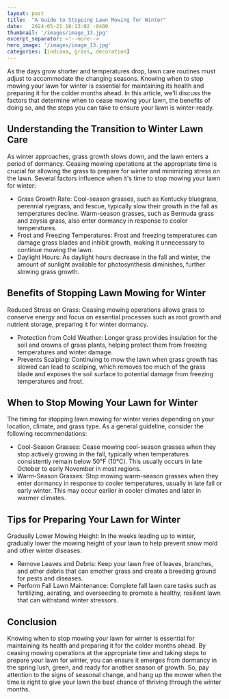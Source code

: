 ```yaml
---
layout: post
title:  "A Guide to Stopping Lawn Mowing for Winter"
date:   2024-05-21 16:13:02 -0400
thumbnail: '/images/image_13.jpg'
excerpt_separator: <!--more-->
hero_image: '/images/image_13.jpg'
categories: [indiana, grass, decoration]
---
```

As the days grow shorter and temperatures drop, lawn care routines must adjust to accommodate the changing seasons. <!--more-->Knowing when to stop mowing your lawn for winter is essential for maintaining its health and preparing it for the colder months ahead. In this article, we'll discuss the factors that determine when to cease mowing your lawn, the benefits of doing so, and the steps you can take to ensure your lawn is winter-ready.

## Understanding the Transition to Winter Lawn Care
As winter approaches, grass growth slows down, and the lawn enters a period of dormancy. Ceasing mowing operations at the appropriate time is crucial for allowing the grass to prepare for winter and minimizing stress on the lawn. Several factors influence when it's time to stop mowing your lawn for winter:
* Grass Growth Rate: Cool-season grasses, such as Kentucky bluegrass, perennial ryegrass, and fescue, typically slow their growth in the fall as temperatures decline. Warm-season grasses, such as Bermuda grass and zoysia grass, also enter dormancy in response to cooler temperatures.
* Frost and Freezing Temperatures: Frost and freezing temperatures can damage grass blades and inhibit growth, making it unnecessary to continue mowing the lawn.
* Daylight Hours: As daylight hours decrease in the fall and winter, the amount of sunlight available for photosynthesis diminishes, further slowing grass growth.

## Benefits of Stopping Lawn Mowing for Winter
Reduced Stress on Grass: Ceasing mowing operations allows grass to conserve energy and focus on essential processes such as root growth and nutrient storage, preparing it for winter dormancy.
* Protection from Cold Weather: Longer grass provides insulation for the soil and crowns of grass plants, helping protect them from freezing temperatures and winter damage.
* Prevents Scalping: Continuing to mow the lawn when grass growth has slowed can lead to scalping, which removes too much of the grass blade and exposes the soil surface to potential damage from freezing temperatures and frost.

## When to Stop Mowing Your Lawn for Winter
The timing for stopping lawn mowing for winter varies depending on your location, climate, and grass type. As a general guideline, consider the following recommendations:
* Cool-Season Grasses: Cease mowing cool-season grasses when they stop actively growing in the fall, typically when temperatures consistently remain below 50°F (10°C). This usually occurs in late October to early November in most regions.
* Warm-Season Grasses: Stop mowing warm-season grasses when they enter dormancy in response to cooler temperatures, usually in late fall or early winter. This may occur earlier in cooler climates and later in warmer climates.

## Tips for Preparing Your Lawn for Winter
Gradually Lower Mowing Height: In the weeks leading up to winter, gradually lower the mowing height of your lawn to help prevent snow mold and other winter diseases.
* Remove Leaves and Debris: Keep your lawn free of leaves, branches, and other debris that can smother grass and create a breeding ground for pests and diseases.
* Perform Fall Lawn Maintenance: Complete fall lawn care tasks such as fertilizing, aerating, and overseeding to promote a healthy, resilient lawn that can withstand winter stressors.

## Conclusion
Knowing when to stop mowing your lawn for winter is essential for maintaining its health and preparing it for the colder months ahead. By ceasing mowing operations at the appropriate time and taking steps to prepare your lawn for winter, you can ensure it emerges from dormancy in the spring lush, green, and ready for another season of growth. So, pay attention to the signs of seasonal change, and hang up the mower when the time is right to give your lawn the best chance of thriving through the winter months.
